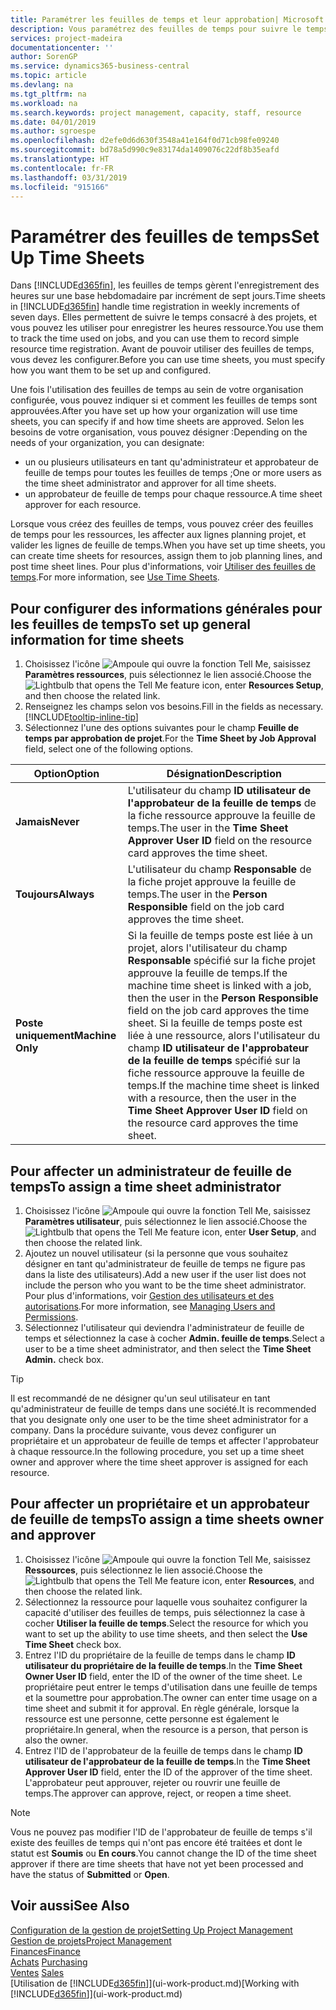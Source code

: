 ```yaml
---
title: Paramétrer les feuilles de temps et leur approbation| Microsoft Docs
description: Vous paramétrez des feuilles de temps pour suivre le temps consacré aux projets et l'utilisation des ressources, vous aider à gérer des projets, à recruter du personnel, et à anticiper vos capacités
services: project-madeira
documentationcenter: ''
author: SorenGP
ms.service: dynamics365-business-central
ms.topic: article
ms.devlang: na
ms.tgt_pltfrm: na
ms.workload: na
ms.search.keywords: project management, capacity, staff, resource
ms.date: 04/01/2019
ms.author: sgroespe
ms.openlocfilehash: d2efe0d6d630f3548a41e164f0d71cb98fe09240
ms.sourcegitcommit: bd78a5d990c9e83174da1409076c22df8b35eafd
ms.translationtype: HT
ms.contentlocale: fr-FR
ms.lasthandoff: 03/31/2019
ms.locfileid: "915166"
---
```

# <a name="set-up-time-sheets"></a><span data-ttu-id="612cd-103">Paramétrer des feuilles de temps</span><span class="sxs-lookup"><span data-stu-id="612cd-103">Set Up Time Sheets</span></span>
<span data-ttu-id="612cd-104">Dans [!INCLUDE[d365fin](includes/d365fin_md.md)], les feuilles de temps gèrent l'enregistrement des heures sur une base hebdomadaire par incrément de sept jours.</span><span class="sxs-lookup"><span data-stu-id="612cd-104">Time sheets in [!INCLUDE[d365fin](includes/d365fin_md.md)] handle time registration in weekly increments of seven days.</span></span> <span data-ttu-id="612cd-105">Elles permettent de suivre le temps consacré à des projets, et vous pouvez les utiliser pour enregistrer les heures ressource.</span><span class="sxs-lookup"><span data-stu-id="612cd-105">You use them to track the time used on jobs, and you can use them to record simple resource time registration.</span></span> <span data-ttu-id="612cd-106">Avant de pouvoir utiliser des feuilles de temps, vous devez les configurer.</span><span class="sxs-lookup"><span data-stu-id="612cd-106">Before you can use time sheets, you must specify how you want them to be set up and configured.</span></span>

<span data-ttu-id="612cd-107">Une fois l'utilisation des feuilles de temps au sein de votre organisation configurée, vous pouvez indiquer si et comment les feuilles de temps sont approuvées.</span><span class="sxs-lookup"><span data-stu-id="612cd-107">After you have set up how your organization will use time sheets, you can specify if and how time sheets are approved.</span></span> <span data-ttu-id="612cd-108">Selon les besoins de votre organisation, vous pouvez désigner :</span><span class="sxs-lookup"><span data-stu-id="612cd-108">Depending on the needs of your organization, you can designate:</span></span>

* <span data-ttu-id="612cd-109">un ou plusieurs utilisateurs en tant qu'administrateur et approbateur de feuille de temps pour toutes les feuilles de temps ;</span><span class="sxs-lookup"><span data-stu-id="612cd-109">One or more users as the time sheet administrator and approver for all time sheets.</span></span>
* <span data-ttu-id="612cd-110">un approbateur de feuille de temps pour chaque ressource.</span><span class="sxs-lookup"><span data-stu-id="612cd-110">A time sheet approver for each resource.</span></span>

<span data-ttu-id="612cd-111">Lorsque vous créez des feuilles de temps, vous pouvez créer des feuilles de temps pour les ressources, les affecter aux lignes planning projet, et valider les lignes de feuille de temps.</span><span class="sxs-lookup"><span data-stu-id="612cd-111">When you have set up time sheets, you can create time sheets for resources, assign them to job planning lines, and post time sheet lines.</span></span> <span data-ttu-id="612cd-112">Pour plus d'informations, voir [Utiliser des feuilles de temps](projects-how-use-time-sheets.md).</span><span class="sxs-lookup"><span data-stu-id="612cd-112">For more information, see [Use Time Sheets](projects-how-use-time-sheets.md).</span></span>

## <a name="to-set-up-general-information-for-time-sheets"></a><span data-ttu-id="612cd-113">Pour configurer des informations générales pour les feuilles de temps</span><span class="sxs-lookup"><span data-stu-id="612cd-113">To set up general information for time sheets</span></span>
1. <span data-ttu-id="612cd-114">Choisissez l'icône ![Ampoule qui ouvre la fonction Tell Me](media/ui-search/search_small.png "Dites-moi ce que vous voulez faire"), saisissez **Paramètres ressources**, puis sélectionnez le lien associé.</span><span class="sxs-lookup"><span data-stu-id="612cd-114">Choose the ![Lightbulb that opens the Tell Me feature](media/ui-search/search_small.png "Tell me what you want to do") icon, enter **Resources Setup**, and then choose the related link.</span></span>  
2. <span data-ttu-id="612cd-115">Renseignez les champs selon vos besoins.</span><span class="sxs-lookup"><span data-stu-id="612cd-115">Fill in the fields as necessary.</span></span> [!INCLUDE[tooltip-inline-tip](includes/tooltip-inline-tip_md.md)]
3. <span data-ttu-id="612cd-116">Sélectionnez l'une des options suivantes pour le champ **Feuille de temps par approbation de projet**.</span><span class="sxs-lookup"><span data-stu-id="612cd-116">For the **Time Sheet by Job Approval** field, select one of the following options.</span></span>

| <span data-ttu-id="612cd-117">Option</span><span class="sxs-lookup"><span data-stu-id="612cd-117">Option</span></span> | <span data-ttu-id="612cd-118">Désignation</span><span class="sxs-lookup"><span data-stu-id="612cd-118">Description</span></span> |
| --- | --- |
| <span data-ttu-id="612cd-119">**Jamais**</span><span class="sxs-lookup"><span data-stu-id="612cd-119">**Never**</span></span> |<span data-ttu-id="612cd-120">L'utilisateur du champ **ID utilisateur de l'approbateur de la feuille de temps** de la fiche ressource approuve la feuille de temps.</span><span class="sxs-lookup"><span data-stu-id="612cd-120">The user in the **Time Sheet Approver User ID** field on the resource card approves the time sheet.</span></span> |
| <span data-ttu-id="612cd-121">**Toujours**</span><span class="sxs-lookup"><span data-stu-id="612cd-121">**Always**</span></span> |<span data-ttu-id="612cd-122">L'utilisateur du champ **Responsable** de la fiche projet approuve la feuille de temps.</span><span class="sxs-lookup"><span data-stu-id="612cd-122">The user in the **Person Responsible** field on the job card approves the time sheet.</span></span> |
| <span data-ttu-id="612cd-123">**Poste uniquement**</span><span class="sxs-lookup"><span data-stu-id="612cd-123">**Machine Only**</span></span> |<span data-ttu-id="612cd-124">Si la feuille de temps poste est liée à un projet, alors l'utilisateur du champ **Responsable** spécifié sur la fiche projet approuve la feuille de temps.</span><span class="sxs-lookup"><span data-stu-id="612cd-124">If the machine time sheet is linked with a job, then the user in the **Person Responsible** field on the job card approves the time sheet.</span></span> <span data-ttu-id="612cd-125">Si la feuille de temps poste est liée à une ressource, alors l'utilisateur du champ **ID utilisateur de l'approbateur de la feuille de temps** spécifié sur la fiche ressource approuve la feuille de temps.</span><span class="sxs-lookup"><span data-stu-id="612cd-125">If the machine time sheet is linked with a resource, then the user in the **Time Sheet Approver User ID** field on the resource card approves the time sheet.</span></span> |

## <a name="to-assign-a-time-sheet-administrator"></a><span data-ttu-id="612cd-126">Pour affecter un administrateur de feuille de temps</span><span class="sxs-lookup"><span data-stu-id="612cd-126">To assign a time sheet administrator</span></span>
1. <span data-ttu-id="612cd-127">Choisissez l'icône ![Ampoule qui ouvre la fonction Tell Me](media/ui-search/search_small.png "Dites-moi ce que vous voulez faire"), saisissez **Paramètres utilisateur**, puis sélectionnez le lien associé.</span><span class="sxs-lookup"><span data-stu-id="612cd-127">Choose the ![Lightbulb that opens the Tell Me feature](media/ui-search/search_small.png "Tell me what you want to do") icon, enter **User Setup**, and then choose the related link.</span></span>  
2. <span data-ttu-id="612cd-128">Ajoutez un nouvel utilisateur (si la personne que vous souhaitez désigner en tant qu'administrateur de feuille de temps ne figure pas dans la liste des utilisateurs).</span><span class="sxs-lookup"><span data-stu-id="612cd-128">Add a new user if the user list does not include the person who you want to be the time sheet administrator.</span></span> <span data-ttu-id="612cd-129">Pour plus d'informations, voir [Gestion des utilisateurs et des autorisations](ui-how-users-permissions.md).</span><span class="sxs-lookup"><span data-stu-id="612cd-129">For more information, see [Managing Users and Permissions](ui-how-users-permissions.md).</span></span>
3. <span data-ttu-id="612cd-130">Sélectionnez l'utilisateur qui deviendra l'administrateur de feuille de temps et sélectionnez la case à cocher **Admin. feuille de temps**.</span><span class="sxs-lookup"><span data-stu-id="612cd-130">Select a user to be a time sheet administrator, and then select the **Time Sheet Admin.** check box.</span></span>  

> [!TIP]  
>   <span data-ttu-id="612cd-131">Il est recommandé de ne désigner qu'un seul utilisateur en tant qu'administrateur de feuille de temps dans une société.</span><span class="sxs-lookup"><span data-stu-id="612cd-131">It is recommended that you designate only one user to be the time sheet administrator for a company.</span></span> <span data-ttu-id="612cd-132">Dans la procédure suivante, vous devez configurer un propriétaire et un approbateur de feuille de temps et affecter l'approbateur à chaque ressource.</span><span class="sxs-lookup"><span data-stu-id="612cd-132">In the following procedure, you set up a time sheet owner and approver where the time sheet approver is assigned for each resource.</span></span>  

## <a name="to-assign-a-time-sheets-owner-and-approver"></a><span data-ttu-id="612cd-133">Pour affecter un propriétaire et un approbateur de feuille de temps</span><span class="sxs-lookup"><span data-stu-id="612cd-133">To assign a time sheets owner and approver</span></span>
1. <span data-ttu-id="612cd-134">Choisissez l'icône ![Ampoule qui ouvre la fonction Tell Me](media/ui-search/search_small.png "Dites-moi ce que vous voulez faire"), saisissez **Ressources**, puis sélectionnez le lien associé.</span><span class="sxs-lookup"><span data-stu-id="612cd-134">Choose the ![Lightbulb that opens the Tell Me feature](media/ui-search/search_small.png "Tell me what you want to do") icon, enter **Resources**, and then choose the related link.</span></span>
2. <span data-ttu-id="612cd-135">Sélectionnez la ressource pour laquelle vous souhaitez configurer la capacité d'utiliser des feuilles de temps, puis sélectionnez la case à cocher **Utiliser la feuille de temps**.</span><span class="sxs-lookup"><span data-stu-id="612cd-135">Select the resource for which you want to set up the ability to use time sheets, and then select the **Use Time Sheet** check box.</span></span>  
3. <span data-ttu-id="612cd-136">Entrez l'ID du propriétaire de la feuille de temps dans le champ **ID utilisateur du propriétaire de la feuille de temps**.</span><span class="sxs-lookup"><span data-stu-id="612cd-136">In the **Time Sheet Owner User ID** field, enter the ID of the owner of the time sheet.</span></span> <span data-ttu-id="612cd-137">Le propriétaire peut entrer le temps d'utilisation dans une feuille de temps et la soumettre pour approbation.</span><span class="sxs-lookup"><span data-stu-id="612cd-137">The owner can enter time usage on a time sheet and submit it for approval.</span></span> <span data-ttu-id="612cd-138">En règle générale, lorsque la ressource est une personne, cette personne est également le propriétaire.</span><span class="sxs-lookup"><span data-stu-id="612cd-138">In general, when the resource is a person, that person is also the owner.</span></span>  
4. <span data-ttu-id="612cd-139">Entrez l'ID de l'approbateur de la feuille de temps dans le champ **ID utilisateur de l'approbateur de la feuille de temps**.</span><span class="sxs-lookup"><span data-stu-id="612cd-139">In the **Time Sheet Approver User ID** field, enter the ID of the approver of the time sheet.</span></span> <span data-ttu-id="612cd-140">L'approbateur peut approuver, rejeter ou rouvrir une feuille de temps.</span><span class="sxs-lookup"><span data-stu-id="612cd-140">The approver can approve, reject, or reopen a time sheet.</span></span>  

> [!NOTE]  
>   <span data-ttu-id="612cd-141">Vous ne pouvez pas modifier l'ID de l'approbateur de feuille de temps s'il existe des feuilles de temps qui n'ont pas encore été traitées et dont le statut est **Soumis** ou **En cours**.</span><span class="sxs-lookup"><span data-stu-id="612cd-141">You cannot change the ID of the time sheet approver if there are time sheets that have not yet been processed and have the status of **Submitted** or **Open**.</span></span>

## <a name="see-also"></a><span data-ttu-id="612cd-142">Voir aussi</span><span class="sxs-lookup"><span data-stu-id="612cd-142">See Also</span></span>
[<span data-ttu-id="612cd-143">Configuration de la gestion de projet</span><span class="sxs-lookup"><span data-stu-id="612cd-143">Setting Up Project Management</span></span>](projects-setup-projects.md)  
[<span data-ttu-id="612cd-144">Gestion de projets</span><span class="sxs-lookup"><span data-stu-id="612cd-144">Project Management</span></span>](projects-manage-projects.md)  
[<span data-ttu-id="612cd-145">Finances</span><span class="sxs-lookup"><span data-stu-id="612cd-145">Finance</span></span>](finance.md)  
<span data-ttu-id="612cd-146">[Achats](purchasing-manage-purchasing.md)       </span><span class="sxs-lookup"><span data-stu-id="612cd-146">[Purchasing](purchasing-manage-purchasing.md)       </span></span>  
<span data-ttu-id="612cd-147">[Ventes](sales-manage-sales.md)    </span><span class="sxs-lookup"><span data-stu-id="612cd-147">[Sales](sales-manage-sales.md)    </span></span>  
<span data-ttu-id="612cd-148">[Utilisation de [!INCLUDE[d365fin](includes/d365fin_md.md)]](ui-work-product.md)</span><span class="sxs-lookup"><span data-stu-id="612cd-148">[Working with [!INCLUDE[d365fin](includes/d365fin_md.md)]](ui-work-product.md)</span></span>  

